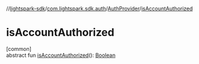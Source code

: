 //[lightspark-sdk](../../../index.md)/[com.lightspark.sdk.auth](../index.md)/[AuthProvider](index.md)/[isAccountAuthorized](is-account-authorized.md)

# isAccountAuthorized

[common]\
abstract fun [isAccountAuthorized](is-account-authorized.md)(): [Boolean](https://kotlinlang.org/api/latest/jvm/stdlib/kotlin/-boolean/index.html)
